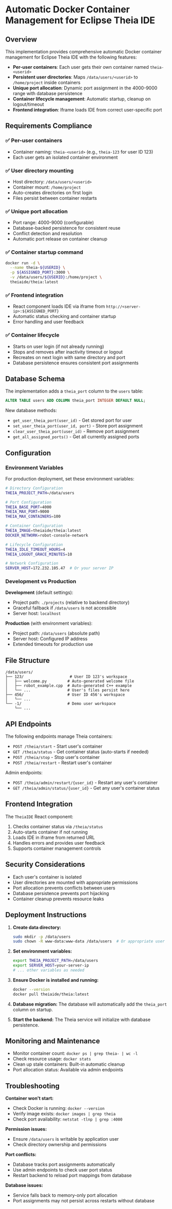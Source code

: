 # Automatic Docker Container Management for Eclipse Theia IDE

## Overview

This implementation provides comprehensive automatic Docker container management for Eclipse Theia IDE with the following features:

- **Per-user containers**: Each user gets their own container named `theia-<userid>`
- **Persistent user directories**: Maps `/data/users/<userid>` to `/home/project` inside containers
- **Unique port allocation**: Dynamic port assignment in the 4000-9000 range with database persistence
- **Container lifecycle management**: Automatic startup, cleanup on logout/timeout
- **Frontend integration**: Iframe loads IDE from correct user-specific port

## Requirements Compliance

### ✅ Per-user containers
- Container naming: `theia-<userid>` (e.g., `theia-123` for user ID 123)
- Each user gets an isolated container environment

### ✅ User directory mounting  
- Host directory: `/data/users/<userid>`
- Container mount: `/home/project`
- Auto-creates directories on first login
- Files persist between container restarts

### ✅ Unique port allocation
- Port range: 4000-9000 (configurable)
- Database-backed persistence for consistent reuse
- Conflict detection and resolution
- Automatic port release on container cleanup

### ✅ Container startup command
```bash
docker run -d \
  --name theia-${USERID} \
  -p ${ASSIGNED_PORT}:3000 \
  -v /data/users/${USERID}:/home/project \
  theiaide/theia:latest
```

### ✅ Frontend integration
- React component loads IDE via iframe from `http://<server-ip>:${ASSIGNED_PORT}`
- Automatic status checking and container startup
- Error handling and user feedback

### ✅ Container lifecycle
- Starts on user login (if not already running)
- Stops and removes after inactivity timeout or logout
- Recreates on next login with same directory and port
- Database persistence ensures consistent port assignments

## Database Schema

The implementation adds a `theia_port` column to the `users` table:

```sql
ALTER TABLE users ADD COLUMN theia_port INTEGER DEFAULT NULL;
```

New database methods:
- `get_user_theia_port(user_id)` - Get stored port for user
- `set_user_theia_port(user_id, port)` - Store port assignment
- `clear_user_theia_port(user_id)` - Remove port assignment
- `get_all_assigned_ports()` - Get all currently assigned ports

## Configuration

### Environment Variables

For production deployment, set these environment variables:

```bash
# Directory Configuration
THEIA_PROJECT_PATH=/data/users

# Port Configuration  
THEIA_BASE_PORT=4000
THEIA_MAX_PORT=9000
THEIA_MAX_CONTAINERS=100

# Container Configuration
THEIA_IMAGE=theiaide/theia:latest
DOCKER_NETWORK=robot-console-network

# Lifecycle Configuration
THEIA_IDLE_TIMEOUT_HOURS=4
THEIA_LOGOUT_GRACE_MINUTES=10

# Network Configuration
SERVER_HOST=172.232.105.47  # Or your server IP
```

### Development vs Production

**Development** (default settings):
- Project path: `./projects` (relative to backend directory)
- Graceful fallback if `/data/users` is not accessible
- Server host: `localhost`

**Production** (with environment variables):
- Project path: `/data/users` (absolute path)
- Server host: Configured IP address
- Extended timeouts for production use

## File Structure

```
/data/users/
├── 123/                    # User ID 123's workspace
│   ├── welcome.py         # Auto-generated welcome file
│   ├── robot_example.cpp  # Auto-generated C++ example
│   └── ...                # User's files persist here
├── 456/                   # User ID 456's workspace
│   └── ...
└── -1/                    # Demo user workspace
    └── ...
```

## API Endpoints

The following endpoints manage Theia containers:

- `POST /theia/start` - Start user's container
- `GET /theia/status` - Get container status (auto-starts if needed)
- `POST /theia/stop` - Stop user's container
- `POST /theia/restart` - Restart user's container

Admin endpoints:
- `POST /theia/admin/restart/{user_id}` - Restart any user's container
- `GET /theia/admin/status/{user_id}` - Get any user's container status

## Frontend Integration

The `TheiaIDE` React component:
1. Checks container status via `/theia/status`
2. Auto-starts container if not running
3. Loads IDE in iframe from returned URL
4. Handles errors and provides user feedback
5. Supports container management controls

## Security Considerations

- Each user's container is isolated
- User directories are mounted with appropriate permissions
- Port allocation prevents conflicts between users
- Database persistence prevents port hijacking
- Container cleanup prevents resource leaks

## Deployment Instructions

1. **Create data directory:**
   ```bash
   sudo mkdir -p /data/users
   sudo chown -R www-data:www-data /data/users  # Or appropriate user
   ```

2. **Set environment variables:**
   ```bash
   export THEIA_PROJECT_PATH=/data/users
   export SERVER_HOST=your-server-ip
   # ... other variables as needed
   ```

3. **Ensure Docker is installed and running:**
   ```bash
   docker --version
   docker pull theiaide/theia:latest
   ```

4. **Database migration:**
   The database will automatically add the `theia_port` column on startup.

5. **Start the backend:**
   The Theia service will initialize with database persistence.

## Monitoring and Maintenance

- Monitor container count: `docker ps | grep theia- | wc -l`
- Check resource usage: `docker stats`
- Clean up stale containers: Built-in automatic cleanup
- Port allocation status: Available via admin endpoints

## Troubleshooting

**Container won't start:**
- Check Docker is running: `docker --version`
- Verify image exists: `docker images | grep theia`
- Check port availability: `netstat -tlnp | grep :4000`

**Permission issues:**
- Ensure `/data/users` is writable by application user
- Check directory ownership and permissions

**Port conflicts:**
- Database tracks port assignments automatically
- Use admin endpoints to check user port status
- Restart backend to reload port mappings from database

**Database issues:**
- Service falls back to memory-only port allocation
- Port assignments may not persist across restarts without database